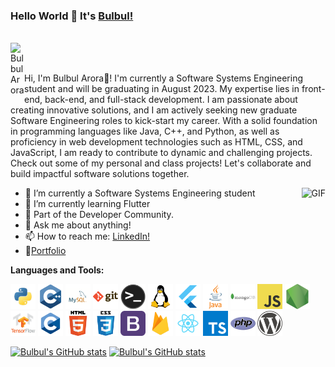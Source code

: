 ### Hello World 👋 It's [Bulbul!](https://bulbularora.github.io/)

<br/>


<a href="https://www.linkedin.com/in/bulbul-arora-949292ab/">
<img align="left" alt="Bulbul Arora" width="22px" src="https://upload.wikimedia.org/wikipedia/commons/f/f8/LinkedIn_icon_circle.svg" />
</a>

<br />

<br />

Hi, I'm Bulbul Arora🙌! I'm currently a Software Systems Engineering student and will be graduating in August 2023. My expertise lies in front-end, back-end, and full-stack development. I am passionate about creating innovative solutions, and I am actively seeking new graduate Software Engineering roles to kick-start my career. With a solid foundation in programming languages like Java, C++, and Python, as well as proficiency in web development technologies such as HTML, CSS, and JavaScript, I am ready to contribute to dynamic and challenging projects. Check out some of my personal and class projects! 
Let's collaborate and build impactful software solutions together.


<img align="right" alt="GIF" src="https://assets.hongkiat.com/uploads/programming-jokes/joke-programmer-count.jpg" />



- 🔭 I’m currently a Software Systems Engineering student
- 🌱 I’m currently learning Flutter
- 👯 Part of the Developer Community.
- 💬 Ask me about anything!
- 📫 How to reach me: [LinkedIn!](https://www.linkedin.com/in/bulbul-arora-949292ab/)
- 📝[Portfolio](https://bulbularora.github.io/)




**Languages and Tools:**


<code><img height="40" src="https://raw.githubusercontent.com/github/explore/80688e429a7d4ef2fca1e82350fe8e3517d3494d/topics/python/python.png"></code>
<code><img height="40" src="https://raw.githubusercontent.com/github/explore/80688e429a7d4ef2fca1e82350fe8e3517d3494d/topics/cpp/cpp.png"></code>
<code><img height="40" src="https://raw.githubusercontent.com/github/explore/80688e429a7d4ef2fca1e82350fe8e3517d3494d/topics/mysql/mysql.png"></code>
<code><img height="40" src="https://raw.githubusercontent.com/github/explore/80688e429a7d4ef2fca1e82350fe8e3517d3494d/topics/git/git.png"></code>
<code><img height="40" src="https://raw.githubusercontent.com/github/explore/80688e429a7d4ef2fca1e82350fe8e3517d3494d/topics/terminal/terminal.png"></code>
<code><img height="40" src="https://raw.githubusercontent.com/github/explore/80688e429a7d4ef2fca1e82350fe8e3517d3494d/topics/linux/linux.png"></code>
<code><img height="40" src="https://raw.githubusercontent.com/github/explore/80688e429a7d4ef2fca1e82350fe8e3517d3494d/topics/flutter/flutter.png"></code>
<code><img height="40" src="https://raw.githubusercontent.com/github/explore/80688e429a7d4ef2fca1e82350fe8e3517d3494d/topics/java/java.png"></code>
<code><img height="40" src="https://raw.githubusercontent.com/github/explore/80688e429a7d4ef2fca1e82350fe8e3517d3494d/topics/mongodb/mongodb.png"></code>
<code><img height="40" src="https://raw.githubusercontent.com/github/explore/80688e429a7d4ef2fca1e82350fe8e3517d3494d/topics/javascript/javascript.png"></code>
<code><img height="40" src="https://raw.githubusercontent.com/github/explore/80688e429a7d4ef2fca1e82350fe8e3517d3494d/topics/nodejs/nodejs.png"></code>
<code><img height="40" src="https://raw.githubusercontent.com/github/explore/80688e429a7d4ef2fca1e82350fe8e3517d3494d/topics/tensorflow/tensorflow.png"></code>
<code><img height="40" src="https://raw.githubusercontent.com/github/explore/80688e429a7d4ef2fca1e82350fe8e3517d3494d/topics/c/c.png"></code>
<code><img height="40" src="https://raw.githubusercontent.com/github/explore/80688e429a7d4ef2fca1e82350fe8e3517d3494d/topics/html/html.png"></code>
<code><img height="40" src="https://raw.githubusercontent.com/github/explore/80688e429a7d4ef2fca1e82350fe8e3517d3494d/topics/css/css.png"></code>
<code><img height="40" src="https://raw.githubusercontent.com/github/explore/80688e429a7d4ef2fca1e82350fe8e3517d3494d/topics/bootstrap/bootstrap.png"></code>
<code><img height="40" src="https://raw.githubusercontent.com/github/explore/80688e429a7d4ef2fca1e82350fe8e3517d3494d/topics/firebase/firebase.png"></code>
<code><img height="40" src="https://raw.githubusercontent.com/github/explore/80688e429a7d4ef2fca1e82350fe8e3517d3494d/topics/react/react.png"></code>
<code><img height="40" src="https://raw.githubusercontent.com/github/explore/80688e429a7d4ef2fca1e82350fe8e3517d3494d/topics/typescript/typescript.png"></code>
<code><img height="40" src="https://raw.githubusercontent.com/github/explore/80688e429a7d4ef2fca1e82350fe8e3517d3494d/topics/php/php.png"></code>
<code><img height="40" src="https://raw.githubusercontent.com/github/explore/80688e429a7d4ef2fca1e82350fe8e3517d3494d/topics/wordpress/wordpress.png"></code>




[![Bulbul's GitHub stats](https://github-readme-stats.vercel.app/api?username=bulbularora&show_icons=true&theme=dark#gh-dark-mode-only)](https://github.com/anuraghazra/github-readme-stats#gh-dark-mode-only)
[![Bulbul's GitHub stats](https://github-readme-stats.vercel.app/api?username=bulbularora&show_icons=true&theme=default#gh-light-mode-only)](https://github.com/anuraghazra/github-readme-stats#gh-light-mode-only)
